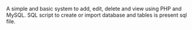 A simple and basic system to add, edit, delete and view using PHP and MySQL.
SQL script to create or import database and tables is present sql file.
